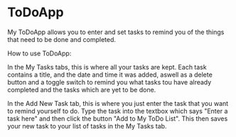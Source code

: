 # ToDoApp

My ToDoApp allows you to enter and set tasks to remind you of the things that need 
to be done and completed. 

How to use ToDoApp:

In the My Tasks tabs, this is where all your tasks are kept.
Each task contains a title, and the date and time it was added, aswell as
a delete button and a toggle switch to remind you what tasks tou have
already completed and the tasks which are yet to be done.

In the Add New Task tab, this is where you just enter the task that 
you want to remind yourself to do. Type the task into the textbox which says
"Enter a task here" and then click the button "Add to My ToDo List". This then
saves your new task to your list of tasks in the My Tasks tab.
